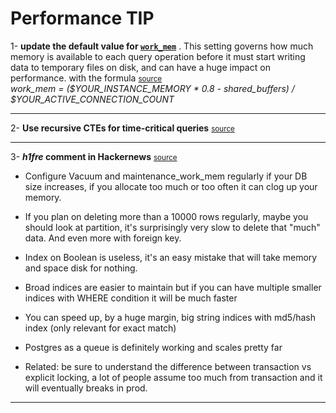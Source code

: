 [//]: # (__POSTGRESQL__)
[//]: # (__POSTGRES__)
[//]: # (__POSTGRESQLPERFORMANCE__)
[//]: # (__POSTGRESQL_PERFORMANCE__)
[//]: # (__POSTGRESQL_WORK_MEM__)
[//]: # (__POSTGRESQLWORK_MEM__)
[//]: # (__POSTGRESPERFORMANCE__)
[//]: # (__POSTGRESPERFORMANCE__)
[//]: # (__PERFORMANCE__)
# Performance TIP

1- **update the default value for [`work_mem`](https://www.postgresql.org/docs/current/runtime-config-resource.html#GUC-WORK-MEM)** . This setting governs how much memory is available to each query operation
before it must start writing data to temporary files on disk, and can have a huge impact on performance. with the formula <small> [source](https://philbooth.me/blog/nine-ways-to-shoot-yourself-in-the-foot-with-postgresql) </small>
<br /> 
_work_mem = ($YOUR_INSTANCE_MEMORY * 0.8 - shared_buffers) / $YOUR_ACTIVE_CONNECTION_COUNT_
___
2- **Use recursive CTEs for time-critical queries** <small> [source](https://philbooth.me/blog/nine-ways-to-shoot-yourself-in-the-foot-with-postgresql) </small>
___
3- **_h1fre_ comment in Hackernews** <small> [source](https://news.ycombinator.com/item?id=35684220#35698301) </small>
- Configure Vacuum and maintenance_work_mem regularly if your DB size increases, if you allocate too much or too often it can clog up your memory.

- If you plan on deleting more than a 10000 rows regularly, maybe you should look at partition, it's surprisingly very slow to delete that "much" data. And even more with foreign key.

- Index on Boolean is useless, it's an easy mistake that will take memory and space disk for nothing.

- Broad indices are easier to maintain but if you can have multiple smaller indices with WHERE condition it will be much faster

- You can speed up, by a huge margin, big string indices with md5/hash index (only relevant for exact match)

- Postgres as a queue is definitely working and scales pretty far

- Related: be sure to understand the difference between transaction vs explicit locking, a lot of people assume too much from transaction and it will eventually breaks in prod.
___


